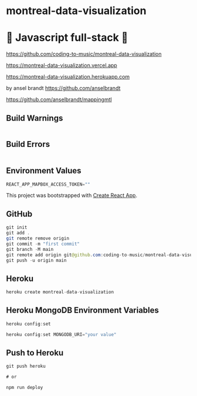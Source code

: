 # montreal-data-visualization

# 🚀 Javascript full-stack 🚀

https://github.com/coding-to-music/montreal-data-visualization

https://montreal-data-visualization.vercel.app

https://montreal-data-visualization.herokuapp.com

by ansel brandt https://github.com/anselbrandt

https://github.com/anselbrandt/mappingmtl

## Build Warnings

```java

```

## Build Errors

```java

```

## Environment Values

```java
REACT_APP_MAPBOX_ACCESS_TOKEN=""
```

This project was bootstrapped with [Create React App](https://github.com/facebook/create-react-app).

## GitHub

```java
git init
git add .
git remote remove origin
git commit -m "first commit"
git branch -M main
git remote add origin git@github.com:coding-to-music/montreal-data-visualization.git
git push -u origin main
```

## Heroku

```java
heroku create montreal-data-visualization
```

## Heroku MongoDB Environment Variables

```java
heroku config:set

heroku config:set MONGODB_URI="your value"
```

## Push to Heroku

```java
git push heroku

# or

npm run deploy
```
